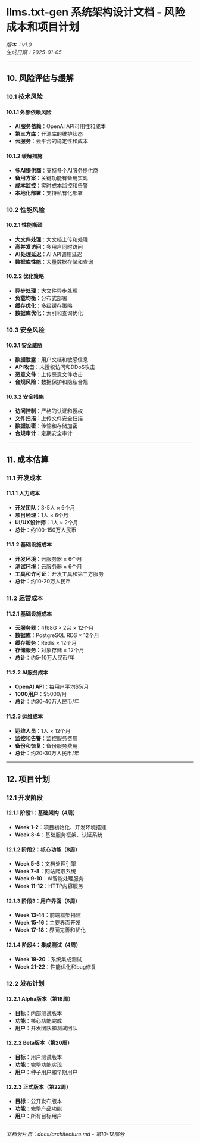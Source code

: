 # llms.txt-gen 系统架构设计文档 - 风险成本和项目计划

*版本：v1.0*  
*生成日期：2025-01-05*  

---

## 10. 风险评估与缓解

### 10.1 技术风险

#### 10.1.1 外部依赖风险
- **AI服务依赖**：OpenAI API可用性和成本
- **第三方库**：开源库的维护状态
- **云服务**：云平台的稳定性和成本

#### 10.1.2 缓解措施
- **多AI提供商**：支持多个AI服务提供商
- **备用方案**：关键功能有备用实现
- **成本监控**：实时成本监控和告警
- **本地化部署**：支持私有化部署

### 10.2 性能风险

#### 10.2.1 性能瓶颈
- **大文件处理**：大文档上传和处理
- **高并发访问**：多用户同时访问
- **AI处理延迟**：AI API调用延迟
- **数据库性能**：大量数据存储和查询

#### 10.2.2 优化策略
- **异步处理**：大文件异步处理
- **负载均衡**：分布式部署
- **缓存优化**：多级缓存策略
- **数据库优化**：索引和查询优化

### 10.3 安全风险

#### 10.3.1 安全威胁
- **数据泄露**：用户文档和敏感信息
- **API攻击**：未授权访问和DDoS攻击
- **恶意文件**：上传恶意文件攻击
- **合规风险**：数据保护和隐私合规

#### 10.3.2 安全措施
- **访问控制**：严格的认证和授权
- **文件扫描**：上传文件安全扫描
- **数据加密**：传输和存储加密
- **合规审计**：定期安全审计

---

## 11. 成本估算

### 11.1 开发成本

#### 11.1.1 人力成本
- **开发团队**：3-5人 × 6个月
- **项目经理**：1人 × 6个月
- **UI/UX设计师**：1人 × 2个月
- **总计**：约100-150万人民币

#### 11.1.2 基础设施成本
- **开发环境**：云服务器 × 6个月
- **测试环境**：云服务器 × 6个月
- **工具和许可证**：开发工具和第三方服务
- **总计**：约10-20万人民币

### 11.2 运营成本

#### 11.2.1 基础设施成本
- **云服务器**：4核8G × 2台 × 12个月
- **数据库**：PostgreSQL RDS × 12个月
- **缓存服务**：Redis × 12个月
- **存储服务**：对象存储 × 12个月
- **总计**：约5-10万人民币/年

#### 11.2.2 AI服务成本
- **OpenAI API**：每用户平均$5/月
- **1000用户**：$5000/月
- **总计**：约30-40万人民币/年

#### 11.2.3 运维成本
- **运维人员**：1人 × 12个月
- **监控和告警**：监控服务费用
- **备份和恢复**：备份服务费用
- **总计**：约20-30万人民币/年

---

## 12. 项目计划

### 12.1 开发阶段

#### 12.1.1 阶段1：基础架构（4周）
- **Week 1-2**：项目初始化、开发环境搭建
- **Week 3-4**：基础服务框架、认证系统

#### 12.1.2 阶段2：核心功能（8周）
- **Week 5-6**：文档处理引擎
- **Week 7-8**：网站爬取系统
- **Week 9-10**：AI智能处理服务
- **Week 11-12**：HTTP内容服务

#### 12.1.3 阶段3：用户界面（6周）
- **Week 13-14**：前端框架搭建
- **Week 15-16**：主要界面开发
- **Week 17-18**：界面完善和优化

#### 12.1.4 阶段4：集成测试（4周）
- **Week 19-20**：系统集成测试
- **Week 21-22**：性能优化和bug修复

### 12.2 发布计划

#### 12.2.1 Alpha版本（第18周）
- **目标**：内部测试版本
- **功能**：核心功能完成
- **用户**：开发团队和测试团队

#### 12.2.2 Beta版本（第20周）
- **目标**：用户测试版本
- **功能**：完整功能实现
- **用户**：种子用户和早期用户

#### 12.2.3 正式版本（第22周）
- **目标**：公开发布版本
- **功能**：完整产品功能
- **用户**：所有目标用户

---

*文档分片自：docs/architecture.md - 第10-12部分*